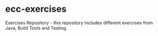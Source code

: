 # ecc-exercises
Exercises Repository - this repository includes different exercises from Java, Build Tools and Testing.
